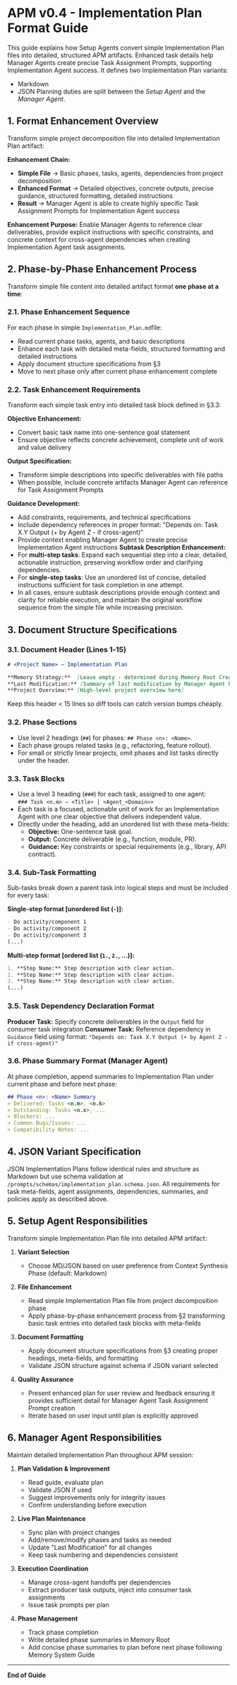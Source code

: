 # APM v0.4 - Implementation Plan Format Guide
This guide explains how Setup Agents convert simple Implementation Plan files into detailed, structured APM artifacts. Enhanced task details help Manager Agents create precise Task Assignment Prompts, supporting Implementation Agent success. It defines two Implementation Plan variants: 
- Markdown
- JSON
Planning duties are split between the *Setup Agent* and the *Manager Agent*.

## 1. Format Enhancement Overview
Transform simple project decomposition file into detailed Implementation Plan artifact:

**Enhancement Chain:**
- **Simple File** → Basic phases, tasks, agents, dependencies from project decomposition
- **Enhanced Format** → Detailed objectives, concrete outputs, precise guidance, structured formatting, detailed instructions
- **Result** → Manager Agent is able to create highly specific Task Assignment Prompts for Implementation Agent success

**Enhancement Purpose:**
Enable Manager Agents to reference clear deliverables, provide explicit instructions with specific constraints, and concrete context for cross-agent dependencies when creating Implementation Agent task assignments.

## 2. Phase-by-Phase Enhancement Process
Transform simple file content into detailed artifact format **one phase at a time**:

### 2.1. Phase Enhancement Sequence
For each phase in simple `Implementation_Plan.md`file:
- Read current phase tasks, agents, and basic descriptions
- Enhance each task with detailed meta-fields, structured formatting and detailed instructions
- Apply document structure specifications from §3 
- Move to next phase only after current phase enhancement complete

### 2.2. Task Enhancement Requirements
Transform each simple task entry into detailed task block defined in §3.3:

**Objective Enhancement:**
- Convert basic task name into one-sentence goal statement
- Ensure objective reflects concrete achievement, complete unit of work and value delivery  

**Output Specification:**
- Transform simple descriptions into specific deliverables with file paths
- When possible, include concrete artifacts Manager Agent can reference for Task Assignment Prompts

**Guidance Development:**
- Add constraints, requirements, and technical specifications
- Include dependency references in proper format: "Depends on: Task X.Y Output (+ by Agent Z - if cross-agent)" 
- Provide context enabling Manager Agent to create precise Implementation Agent instructions
**Subtask Description Enhancement:**
- For **multi-step tasks**: Expand each sequential step into a clear, detailed, actionable instruction, preserving workflow order and clarifying dependencies.
- For **single-step tasks**: Use an unordered list of concise, detailed instructions sufficient for task completion in one attempt.
- In all cases, ensure subtask descriptions provide enough context and clarity for reliable execution, and maintain the original workflow sequence from the simple file while increasing precision.

## 3. Document Structure Specifications

### 3.1. Document Header (Lines 1‑15)
```markdown
# <Project Name> – Implementation Plan 

**Memory Strategy:**  [Leave empty - determined during Memory Root Creation phase]
**Last Modification:** [Summary of last modification by Manager Agent here]
**Project Overview:** [High-level project overview here]
```
Keep this header < 15 lines so diff tools can catch version bumps cheaply.

### 3.2. Phase Sections
- Use level 2 headings (`##`) for phases: `## Phase <n>: <Name>`.
- Each phase groups related tasks (e.g., refactoring, feature rollout).
- For small or strictly linear projects, omit phases and list tasks directly under the header.

### 3.3. Task Blocks
- Use a level 3 heading (`###`) for each task, assigned to one agent:  
    `### Task <n.m> – <Title> │ <Agent_<Domain>>`
- Each task is a focused, actionable unit of work for an Implementation Agent with one clear objective that delivers independent value.
- Directly under the heading, add an unordered list with these meta-fields:
    - **Objective:** One-sentence task goal.
    - **Output:** Concrete deliverable (e.g., function, module, PR).
    - **Guidance:** Key constraints or special requirements (e.g., library, API contract).

### 3.4. Sub-Task Formatting
Sub-tasks break down a parent task into logical steps and must be included for every task:

**Single-step format [unordered list (`-`)]:**
```markdown
- Do activity/component 1
- Do activity/component 2
- Do activity/component 3
(...)
```

**Multi-step format [ordered list (`1.`, `2.`, ...)]:**
```markdown
1. **Step Name:** Step description with clear action.
2. **Step Name:** Step description with clear action.
3. **Step Name:** Step description with clear action.
(...)
```

### 3.5. Task Dependency Declaration Format
**Producer Task:** Specify concrete deliverables in the `Output` field for consumer task integration
**Consumer Task:** Reference dependency in `Guidance` field using format: `"Depends on: Task X.Y Output (+ by Agent Z - if cross-agent)"`

### 3.6. Phase Summary Format (Manager Agent)
At phase completion, append summaries to Implementation Plan under current phase and before next phase:

```markdown
## Phase <n>: <Name> Summary
> Delivered: Tasks <n.m>, <n.k>
> Outstanding: Tasks <n.x>, ...
> Blockers: ...
> Common Bugs/Issues: ...
> Compatibility Notes: ...
```

## 4. JSON Variant Specification
JSON Implementation Plans follow identical rules and structure as Markdown but use schema validation at `/prompts/schemas/implementation_plan.schema.json`. All requirements for task meta-fields, agent assignments, dependencies, summaries, and policies apply as described above.

## 5. Setup Agent Responsibilities
Transform simple Implementation Plan file into detailed APM artifact:

1. **Variant Selection**
    - Choose MD/JSON based on user preference from Context Synthesis Phase (default: Markdown)

2. **File Enhancement**
    - Read simple Implementation Plan file from project decomposition phase
    - Apply phase-by-phase enhancement process from §2 transforming basic task entries into detailed task blocks with meta-fields

3. **Document Formatting**
    - Apply document structure specifications from §3 creating proper headings, meta-fields, and formatting
    - Validate JSON structure against schema if JSON variant selected

4. **Quality Assurance**
    - Present enhanced plan for user review and feedback ensuring it provides sufficient detail for Manager Agent Task Assignment Prompt creation
    - Iterate based on user input until plan is explicitly approved

## 6. Manager Agent Responsibilities
Maintain detailed Implementation Plan throughout APM session:

1. **Plan Validation & Improvement**
    - Read guide, evaluate plan
    - Validate JSON if used
    - Suggest improvements only for integrity issues
    - Confirm understanding before execution

2. **Live Plan Maintenance**
    - Sync plan with project changes
    - Add/remove/modify phases and tasks as needed
    - Update "Last Modification" for all changes
    - Keep task numbering and dependencies consistent

3. **Execution Coordination**
    - Manage cross-agent handoffs per dependencies
    - Extract producer task outputs, inject into consumer task assignments
    - Issue task prompts per plan

4. **Phase Management**
    - Track phase completion
    - Write detailed phase summaries in Memory Root
    - Add concise phase summaries to plan before next phase following Memory System Guide

---

**End of Guide**